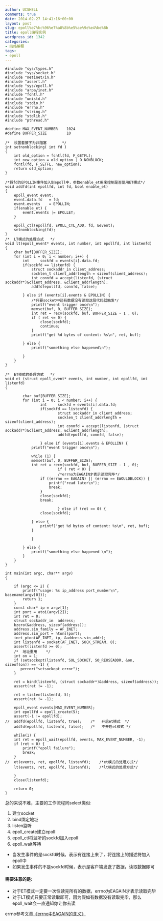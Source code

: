 ```yaml
---
author: UCSHELL
comments: true
date: 2014-02-27 14:41:16+00:00
layout: post
slug: epoll%e7%bc%96%e7%a8%8b%e5%ae%9e%e4%be%8b
title: epoll编程实例
wordpress_id: 1342
categories:
- 网络编程
tags:
- epoll
---
```


    #include "sys/types.h"
    #include "sys/socket.h"
    #include "netinet/in.h"
    #include "assert.h"
    #include "sys/epoll.h"
    #include "arpa/inet.h"
    #include "fcntl.h"
    #include "unistd.h"
    #include "stdio.h"
    #include "errno.h"
    #include "string.h"
    #include "stdlib.h"
    #include "pthread.h"
    
    #define MAX_EVENT_NUMBER 	1024
    #define BUFFER_SIZE 		10
    
    /*	设置套接字为非阻塞	    */
    int setnonblocking( int fd )
    {
    	int old_option = fcntl(fd, F_GETFL);
    	int new_option = old_option | O_NONBLOCK;
    	fcntl(fd, F_SETFL, new_option);
    	return old_option;
    }
    
    /*将fd的EPOLLIN事件加入到epoll中，参数enable_et用来控制是否使用ET模式*/
    void addfd(int epollfd, int fd, bool enable_et)
    {
    	epoll_event event;
    	event.data.fd 	= fd;
    	event.events	= EPOLLIN;
    	if(enable_et) {
    		event.events |= EPOLLET;
    	}
    
    	epoll_ctl(epollfd, EPOLL_CTL_ADD, fd, &event);
    	setnonblocking(fd);
    }
    /*	LT模式的处理方式	*/
    void lt(epoll_event* events, int number, int epollfd, int listenfd) 
    {
    	char buf[BUFFER_SIZE];
    	for (int i = 0; i < number; i++) {
    		int 	sockfd = events[i].data.fd;
    		if(sockfd == listenfd) {
    			struct sockaddr_in client_address;	
    			socklen_t client_addrlength = sizeof(client_address);
    			int connfd = accept(listenfd, (struct sockaddr*)&client_address, &client_addrlength);
    			addfd(epollfd, connfd, false);
    
    		} else if (events[i].events & EPOLLIN) {
    			/*只要socket中还有数据没有读取这段代码就触发*/
    			printf("event trigger once\n");		
    			memset(buf, 0, BUFFER_SIZE);
    			int ret = recv(sockfd, buf, BUFFER_SIZE - 1 , 0);
    			if ( ret <= 0) {
    				close(sockfd);
    				continue;
    			}
    			printf("get %d bytes of content: %s\n", ret, buf);
    
    		} else {
    			printf("something else happened\n");	
    
    		}
    	}
    }
    
    /*	ET模式的处理方式	*/
    void et (struct epoll_event* events, int number, int epollfd, int listenfd)
    {
    
            char buf[BUFFER_SIZE];
            for (int i = 0; i < number; i++) {
                    int     sockfd = events[i].data.fd;
                    if(sockfd == listenfd) {
                            struct sockaddr_in client_address;    
                            socklen_t client_addrlength = sizeof(client_address);
                            int connfd = accept(listenfd, (struct sockaddr*)&client_address, &client_addrlength);
                            addfd(epollfd, connfd, false);
    
                    } else if (events[i].events & EPOLLIN) {
    			printf("event trigger once\n");
    
    			while (1) {
    			memset(buf, 0, BUFFER_SIZE);
    			int ret = recv(sockfd, buf, BUFFER_SIZE - 1 , 0);
                            if ( ret < 0) {
                            /*errno为EAGAIN才表示读取完毕*/
    				if ((errno == EAGAIN) || (errno == EWOULDBLOCK)) {
    					printf("read later\n");
    					break;
    				}
    				close(sockfd);
    				break;
    
                            } else if (ret == 0) {
    				close(sockfd);
    
    			} else {
    				printf("get %d bytes of content: %s\n", ret, buf);	
    			}
    
    			}
    
    		} else {
    			printf("something else happened \n");		
    		}
    	}
    }
    
    int main(int argc, char** argv)
    {
    
        if (argc <= 2) {     
            printf("usage: %s ip_address port_number\n", basename(argv[0]));    
            return 1;     
        }    
        const char* ip = argv[1];     
        int port = atoi(argv[2]);     
        int ret = 0;    
        struct sockaddr_in	address;    
        bzero(&address, sizeof(address));     
        address.sin_family = AF_INET;     
        address.sin_port = htons(port);     
        inet_pton(AF_INET, ip, &address.sin_addr);     
        int listenfd = socket(AF_INET, SOCK_STREAM, 0);     
        assert(listenfd >= 0);
        /*	地址重用	*/
        int on = 1;
        if (setsockopt(listenfd, SOL_SOCKET, SO_REUSEADDR, &on, sizeof(on)) == -1) {
           perror("setsockopt error");
        }
    
        ret = bind(listenfd, (struct sockaddr*)&address, sizeof(address));
        assert(ret != -1);
    
        ret = listen(listenfd, 5);
        assert(ret != -1);
    
        epoll_event events[MAX_EVENT_NUMBER];
        int epollfd = epoll_create(5);
        assert(-1 != epollfd);
    //  addfd(epollfd, listenfd, true);    /*	开启et模式	*/
        addfd(epollfd, listenfd, false);   /*	不开启et模式	*/
    
        while(1) {
        int ret = epoll_wait(epollfd, events, MAX_EVENT_NUMBER, -1);
        if (ret < 0) {
            printf("epoll failure");
            break;
        }
    //  et(events, ret, epollfd, listenfd);    /*et模式的处理方式*/
        lt(events, ret, epollfd, listenfd);	   /*lt模式的处理方式*/
    
        }
        close(listenfd);
    
        return 0;
    }


总的来说不难，主要的工作流程同select类似:  
1. 建立socket  
2. bind绑定地址  
3. listen监听  
4. epoll_create建立epoll  
5. epoll_ctl将监听的sockfd加入epoll  
6. epoll_wait等待
* 当发生事件的是sockfd时候，表示有连接上来了，将连接上的描述符加入epoll中  
* 如果发生事件的不是sockfd时候，表示是客户端发送了数据，读取数据即可

#### 需要注意的是:
* 对于ET模式一定要一次性读完所有的数据，errno为EAGAIN才表示读取完毕
* 对于LT模式只要正常读取即可，因为假如有数据没有读取完毕，那么epoll_wait会一直通知你让你去读

errno参考文章[《errno中EAGAIN的含义》](http://ucshell.com/archives/1339)
